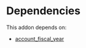 # Dependencies

This addon depends on:

- [account_fiscal_year](https://github.com/bringout/oca-financial)
